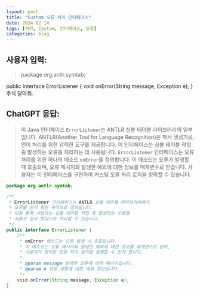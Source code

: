 ```yaml
---
layout: post
title: "Custom 오류 처리 인터페이스"
date: 2024-02-14
tags: [처리, Custom, 인터페이스, 오류]
categories: blog
---
```


## 사용자 입력:
> package org.antlr.symtab;

public interface ErrorListener {
    void onError(String message, Exception e);
}
 주석 달아줘.

## ChatGPT 응답:
> 이 Java 인터페이스 `ErrorListener`는 ANTLR 심볼 테이블 라이브러리의 일부입니다. ANTLR(Another Tool for Language Recognition)은 파서 생성기로, 언어 처리를 위한 강력한 도구를 제공합니다. 이 인터페이스는 심볼 테이블 작업 중 발생하는 오류를 처리하는 데 사용됩니다. `ErrorListener` 인터페이스는 오류 처리를 위한 하나의 메소드 `onError`를 정의합니다. 이 메소드는 오류가 발생할 때 호출되며, 오류 메시지와 발생한 예외에 대한 정보를 매개변수로 받습니다. 사용자는 이 인터페이스를 구현하여 커스텀 오류 처리 로직을 정의할 수 있습니다.

```java
package org.antlr.symtab;

/**
 * ErrorListener 인터페이스는 ANTLR 심볼 테이블 라이브러리에서
 * 오류를 듣기 위한 목적으로 정의됩니다.
 * 이를 통해 사용자는 심볼 테이블 작업 중 발생하는 오류를
 * 사용자 정의 방식으로 처리할 수 있습니다.
 */
public interface ErrorListener {
    /**
     * onError 메소드는 오류 발생 시 호출됩니다.
     * 이 메소드는 오류 메시지와 발생한 예외에 대한 정보를 매개변수로 받아,
     * 사용자가 정의한 오류 처리 로직을 실행할 수 있게 합니다.
     *
     * @param message 발생한 오류에 대한 메시지입니다.
     * @param e 오류 상황에 대한 예외 정보입니다.
     */
    void onError(String message, Exception e);
}
```

